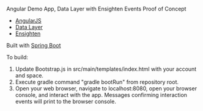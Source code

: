 Angular Demo App, Data Layer with Ensighten Events
Proof of Concept

* [AngularJS](https://angularjs.org)
* [Data Layer](https://www.w3.org/2013/12/ceddl-201312.pdf)
* [Ensighten](https://www.ensighten.com/products/tag-management/manage/)

Built with [Spring Boot](https://projects.spring.io/spring-boot/)

To build:
1. Update Bootstrap.js in src/main/templates/index.html with your account and space.
2. Execute gradle command "gradle bootRun" from repository root.
3. Open your web browser, navigate to localhost:8080, open your browser console, and interact with the app. Messages confirming interaction events will print to the browser console.